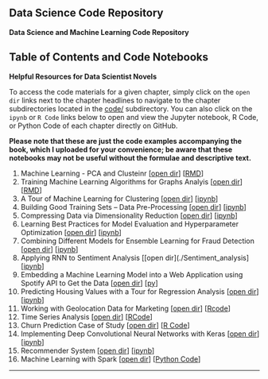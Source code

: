 ## Data Science Code Repository


**Data Science and Machine Learning Code Repository**  



## Table of Contents and Code Notebooks

**Helpful Resources for Data Scientist Novels**

To access the code materials for a given chapter, simply click on the `open dir` links next to the chapter headlines to navigate to the chapter subdirectories located in the [code/](code/) subdirectory. You can also click on the `ipynb` or `R Code`  links below to open and view the Jupyter notebook, R Code, or Python  Code of each chapter directly on GitHub.


**Please note that these are just the code examples accompanying the book, which I uploaded for your convenience; be aware that these notebooks may not be useful without the formulae and descriptive text.**   


1. Machine Learning - PCA and Clusteinr [[open dir](./Analisis_Multivariante/)] [[RMD](./Analisis_Multivariante/Armando_olivares_HomeworkMultivariate.Rmd)] 
2. Training Machine Learning Algorithms for Graphs Analyis [[open dir](./Análisis%20de%20Grafos)] [[RMD](./Análisis%20de%20Grafos/practica1)] 
3. A Tour of Machine Learning for Clustering [[open dir](./Aprendizaje_no_supervisado_)] [[ipynb](./Aprendizaje_no_supervisado_/tarea.ipynb)] 
4. Building Good Training Sets – Data Pre-Processing [[open dir](.Preprocesado%20de%20Datos)] [[ipynb](./Preprocesado%20de%20Datos/tarea_preprocesado.ipynb)] 
5. Compressing Data via Dimensionality Reduction [[open dir](./code/ch05)] [[ipynb](./code/ch05/ch05.ipynb)] 
6. Learning Best Practices for Model Evaluation and Hyperparameter Optimization [[open dir](./code/ch06)] [[ipynb](./code/ch06/ch06.ipynb)]
7. Combining Different Models for Ensemble Learning for Fraud Detection [[open dir](./fraudDetection)] [[ipynb](./fraudDetection/fraudDetection_student.ipynb)]
8. Applying RNN to Sentiment Analysis [[open dir](./Sentiment_analysis] [[ipynb](./Sentiment_analysis/sentiment.ipynb)] 
9. Embedding a Machine Learning Model into a Web Application using Spotify API to Get the Data [[open dir](./open_data_Spotify/tarea_api)] [[py](./open_data_Spotify/tarea_api/Archivos_y_codigo)] 
10. Predicting Housing Values with a Tour for Regression Analysis [[open dir](./Final_Homework%20_Regresion_avanzada/)] [[ipynb](./Final_Homework%20_Regresion_avanzada/FinalHomeworkRegression_ArmandoOlivares.ipynb)] 
11. Working with Geolocation Data for Marketing [[open dir](./Geolocation)] [[Rcode](./Geolocation/Taller_2_Geomarketing.R)] 
12. Time Series Analysis [[open dir](./Series%20Temporales_Accidentes%20Laborales)] [[RCode](./Series%20Temporales_Accidentes%20Laborales/Codigo_Series_temporales_AO.R)] 
13. Churn Prediction Case of Study [[open dir](./Churn%20Prediction/)] [[R Code](./Churn%20Prediction/CustomerChurn_CaseStudy_Classification.R)] 
14. Implementing Deep Convolutional Neural Networks with Keras [[open dir](./lab3_indoorOutdoor_Deep_learning)] [[ipynb](./lab3_indoorOutdoor_Deep_learning/indoorOutdoor_student%20_Armando_olivares.ipynb)] 
15. Recommender System [[open dir](./Sistema%20de%20Recomendacion)] [[ipynb](./Sistema%20de%20Recomendacion/SistemasDeRecomendacion.ipynb)] 
16. Machine Learning with Spark [[open dir](./SparkML_)] [[Python Code](./SparkML_/Spark-ML%20Home%20work.py)] 


--- 

<br>
<br>
